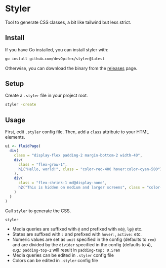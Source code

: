# Styler

Tool to generate CSS classes, a bit like tailwind but less strict.

## Install

If you have Go installed, you can install styler with:

```bash
go install github.com/devOpifex/styler@latest
```

Otherwise, you can download the binary from the [releases](https://github.com/devOpifex/styler/releases) page.

## Setup

Create a `.styler` file in your project root.

```bash
styler -create
```

## Usage

First, edit `.styler` config file.
Then, add a `class` attribute to your HTML elements.

```r
ui <- fluidPage(
  div(
    class = "display-flex padding-2 margin-bottom-2 width-40",
    div(
      class = "flex-grow-1",
      h1("Hello, world!", class = "color-red-400 hover:color-cyan-500")
    ),
    div(
      class = "flex-shrink-1 md@display-none",
      h2("This is hidden on medium and larger screens", class = "color-blue hover:color-green")
    )
  )
)
```

Call `styler` to generate the CSS.

```bash
styler
```

- Media queries are suffixed with `@` and prefixed with `md@`, `lg@` etc.
- States are suffixed with `:` and prefixed with `hover:`, `active:` etc.
- Numeric values are set as `unit` specified in the config (defaults to `rem`)
and are divided by the `divider` specified in the config (defaults to `4`), 
e.g.: `padding-top-2` will result in `padding-top: 0.5rem`
- Media queries can be edited in `.styler` config file
- Colors can be edited in `.styler` config file
